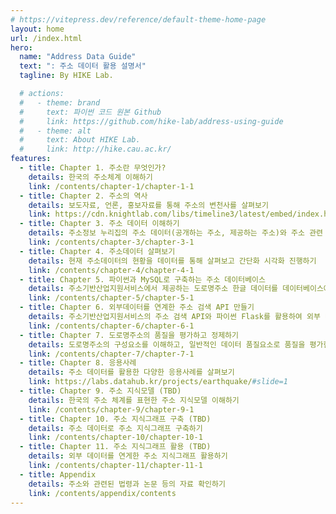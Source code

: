```yaml
---
# https://vitepress.dev/reference/default-theme-home-page
layout: home
url: /index.html
hero:
  name: "Address Data Guide"
  text: ": 주소 데이터 활용 설명서"
  tagline: By HIKE Lab.

  # actions:
  #   - theme: brand
  #     text: 파이썬 코드 원본 Github
  #     link: https://github.com/hike-lab/address-using-guide
  #   - theme: alt
  #     text: About HIKE Lab.
  #     link: http://hike.cau.ac.kr/
features:
  - title: Chapter 1. 주소란 무엇인가?
    details: 한국의 주소체계 이해하기
    link: /contents/chapter-1/chapter-1-1
  - title: Chapter 2. 주소의 역사
    details: 보도자료, 언론, 홍보자료를 통해 주소의 변천사를 살펴보기
    link: https://cdn.knightlab.com/libs/timeline3/latest/embed/index.html?source=1uRR7MA8VW8TE8mveK2tjwcW3BCyp_NIB18MG9RxOYNw&font=Default&lang=ko&initial_zoom=2&height=800
  - title: Chapter 3. 주소 데이터 이해하기
    details: 주소정보 누리집의 주소 데이터(공개하는 주소, 제공하는 주소)와 주소 관련 코드체계 이해하기
    link: /contents/chapter-3/chapter-3-1
  - title: Chapter 4. 주소데이터 살펴보기
    details: 현재 주소데이터의 현황을 데이터를 통해 살펴보고 간단화 시각화 진행하기
    link: /contents/chapter-4/chapter-4-1
  - title: Chapter 5. 파이썬과 MySQL로 구축하는 주소 데이터베이스
    details: 주소기반산업지원서비스에서 제공하는 도로명주소 한글 데이터를 데이터베이스에 저장하고, SQL을 이용해 질의해보기
    link: /contents/chapter-5/chapter-5-1
  - title: Chapter 6. 외부데이터를 연계한 주소 검색 API 만들기
    details: 주소기반산업지원서비스의 주소 검색 API와 파이썬 Flask를 활용하여 외부 데이터를 연계한 주소 검색 API 만들기
    link: /contents/chapter-6/chapter-6-1
  - title: Chapter 7. 도로명주소의 품질을 평가하고 정제하기
    details: 도로명주소의 구성요소를 이해하고, 일반적인 데이터 품질요소로 품질을 평가한 다음 정제하기
    link: /contents/chapter-7/chapter-7-1
  - title: Chapter 8. 응용사례
    details: 주소 데이터를 활용한 다양한 응용사례를 살펴보기
    link: https://labs.datahub.kr/projects/earthquake/#slide=1
  - title: Chapter 9. 주소 지식모델 (TBD)
    details: 한국의 주소 체계를 표현한 주소 지식모델 이해하기
    link: /contents/chapter-9/chapter-9-1
  - title: Chapter 10. 주소 지식그래프 구축 (TBD)
    details: 주소 데이터로 주소 지식그래프 구축하기
    link: /contents/chapter-10/chapter-10-1
  - title: Chapter 11. 주소 지식그래프 활용 (TBD)
    details: 외부 데이터를 연게한 주소 지식그래프 활용하기
    link: /contents/chapter-11/chapter-11-1
  - title: Appendix
    details: 주소와 관련된 법령과 논문 등의 자료 확인하기
    link: /contents/appendix/contents
---
```

